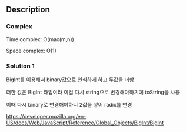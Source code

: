 ## Description
### Complex
Time complex: O(max(m,n))

Space complex: O(1)

### Solution 1
BigInt를 이용해서 binary값으로 인식하게 하고 두값을 더함

더한 값은 BigInt 타입이라 이걸 다시 string으로 변경해야하기에 toString을 사용

이때 다시 binary로 변경해야하니 2값을 넣어 radix를 변경

https://developer.mozilla.org/en-US/docs/Web/JavaScript/Reference/Global_Objects/BigInt/BigInt

